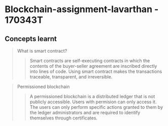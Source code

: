# Blockchain-assignment-lavarthan - 170343T

## Concepts learnt
> What is smart contract?
>> Smart contracts are self-executing contracts in which the contents of the buyer-seller agreement are inscribed directly into lines of code. Using smart contract makes the transactions traceable, transparent, and irreversible.

> Permissioned blockchain
>> A permissioned blockchain is a distributed ledger that is not publicly accessible. Users with permision can only access it. The users can only perform specific actions granted to them by the ledger administrators and are required to identify themselves through certificates.